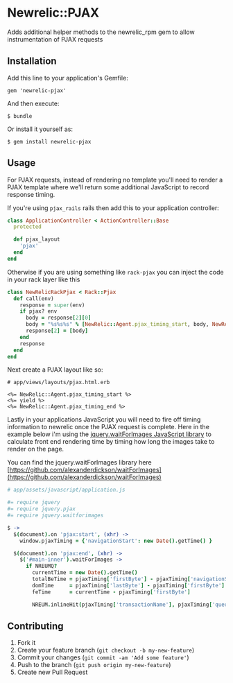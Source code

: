 # Newrelic::PJAX

Adds additional helper methods to the newrelic_rpm gem to allow instrumentation of PJAX requests

## Installation

Add this line to your application's Gemfile:

    gem 'newrelic-pjax'

And then execute:

    $ bundle

Or install it yourself as:

    $ gem install newrelic-pjax

## Usage

For PJAX requests, instead of rendering no template you'll need to render a PJAX template where we'll return some additional JavaScript to record response timing.

If you're using `pjax_rails` rails then add this to your application controller:


``` ruby
class ApplicationController < ActionController::Base
  protected

  def pjax_layout
    'pjax'
  end
end
```

Otherwise if you are using something like `rack-pjax` you can inject the code in your rack layer like this

```ruby
class NewRelicRackPjax < Rack::Pjax
  def call(env)
    response = super(env)
    if pjax? env
      body = response[2][0]
      body = "%s%s%s" % [NewRelic::Agent.pjax_timing_start, body, NewRelic::Agent.pjax_timing_end]
      response[2] = [body]
    end
    response
  end
end
```

Next create a PJAX layout like so:

```
# app/views/layouts/pjax.html.erb

<%= NewRelic::Agent.pjax_timing_start %>
<%= yield %>
<%= NewRelic::Agent.pjax_timing_end %>

```

Lastly in your applications JavaScript you will need to fire off timing information to newrelic once the PJAX request is complete. Here in the example below i'm using the [jquery.waitForImages JavaScript library](https://github.com/alexanderdickson/waitForImages) to calculate front end rendering time by timing how long the images take to render on the page.  

You can find the jquery.waitForImages library here [https://github.com/alexanderdickson/waitForImages](https://github.com/alexanderdickson/waitForImages)

```coffee
# app/assets/javascript/application.js

#= require jquery
#= require jquery.pjax
#= require jquery.waitforimages

$ ->
  $(document).on 'pjax:start', (xhr) ->
    window.pjaxTiming = {'navigationStart': new Date().getTime() }

  $(document).on 'pjax:end', (xhr) ->
    $('#main-inner').waitForImages ->
      if NREUMQ?
        currentTime = new Date().getTime()
        totalBeTime = pjaxTiming['firstByte'] - pjaxTiming['navigationStart']
        domTime     = pjaxTiming['lastByte'] - pjaxTiming['firstByte']
        feTime      = currentTime - pjaxTiming['firstByte']

        NREUM.inlineHit(pjaxTiming['transactionName'], pjaxTiming['queueTime'], pjaxTiming['appTime'], totalBeTime, domTime, feTime)
```

## Contributing

1. Fork it
2. Create your feature branch (`git checkout -b my-new-feature`)
3. Commit your changes (`git commit -am 'Add some feature'`)
4. Push to the branch (`git push origin my-new-feature`)
5. Create new Pull Request

